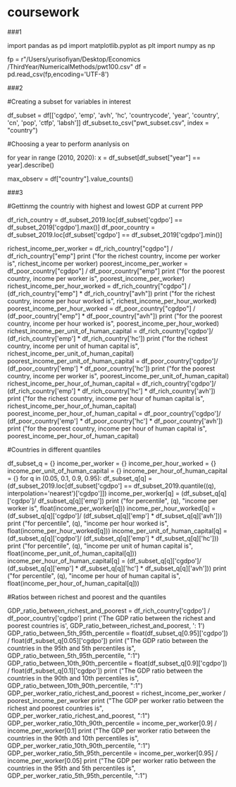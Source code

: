 # coursework

###1

import pandas as pd
import matplotlib.pyplot as plt
import numpy as np


fp = r"/Users/yurisofiyan/Desktop/Economics /ThirdYear/NumericalMethods/pwt100.csv"
df = pd.read_csv(fp,encoding='UTF-8')

###2

#Creating a subset for variables in interest

df_subset = df[['cgdpo', 'emp', 'avh', 'hc', 'countrycode', 'year', 'country', 'cn', 'pop', 'ctfp', 'labsh']]
df_subset.to_csv("pwt_subset.csv", index = "country")
 
#Choosing a year to perform ananlysis on

for year in range (2010, 2020):
   x = df_subset[df_subset["year"] == year].describe()
 
max_observ = df["country"].value_counts()

###3
 
#Gettinmg the countriy with highest and lowest GDP at current PPP

df_rich_country = df_subset_2019.loc[df_subset['cgdpo'] == df_subset_2019['cgdpo'].max()]
df_poor_country = df_subset_2019.loc[df_subset['cgdpo'] == df_subset_2019['cgdpo'].min()]



richest_income_per_worker = df_rich_country["cgdpo"] / df_rich_country["emp"]
print ("for the richest country, income per worker is", richest_income per worker)
poorest_income_per_worker = df_poor_country["cgdpo"] / df_poor_country["emp"]
print ("for the poorest country, income per worker is", poorest_income_per_worker)
richest_income_per_hour_worked = df_rich_country["cgdpo"] / (df_rich_country["emp"] * df_rich_country["avh"])
print ("for the richest country, income per hour worked is", richest_income_per_hour_worked)
poorest_income_per_hour_worked = df_poor_country["cgdpo"] / (df_poor_country["emp"] * df_poor_country["avh"])
print ("for the poorest country, income per hour worked is", poorest_income_per_hour_worked)
richest_income_per_unit_of_human_capital = df_rich_country['cgdpo']/ (df_rich_country['emp'] * df_rich_country['hc'])
print ("for the richest country, income per unit of human capital  is", richest_income_per_unit_of_human_capital)
poorest_income_per_unit_of_human_capital = df_poor_country['cgdpo']/ (df_poor_country['emp'] * df_poor_country['hc'])
print ("for the poorest country, income per worker is", poorest_income_per_unit_of_human_capital)
richest_income_per_hour_of_human_capital = df_rich_country['cgdpo']/ (df_rich_country['emp'] * df_rich_country['hc'] * df_rich_country['avh'])
print ("for the richest country, income per hour of human capital is", richest_income_per_hour_of_human_capital)
poorest_income_per_hour_of_human_capital = df_poor_country['cgdpo']/ (df_poor_country['emp'] * df_poor_country['hc'] * df_poor_country['avh'])
print ("for the poorest country, income per hour of human capital is", poorest_income_per_hour_of_human_capital)

#Countries in different quantiles 

df_subset_q = {}
income_per_worker = {}
income_per_hour_worked = {}
income_per_unit_of_human_capital = {}
income_per_hour_of_human_capital = {}
for q in (0.05, 0.1, 0.9, 0.95):
    df_subset_q[q] = (df_subset_2019.loc[df_subset['cgdpo'] == df_subset_2019.quantile((q), interpolation='nearest')['cgdpo']])
    income_per_worker[q] = (df_subset_q[q]['cgdpo']/ df_subset_q[q]['emp'])
    print ("for percentile", (q), "income per worker is", float(income_per_worker[q]))
    income_per_hour_worked[q] = (df_subset_q[q]['cgdpo']/ (df_subset_q[q]['emp'] * df_subset_q[q]['avh']))
    print ("for percentile", (q), "income per hour worked is", float(income_per_hour_worked[q]))
    income_per_unit_of_human_capital[q] = (df_subset_q[q]['cgdpo']/ (df_subset_q[q]['emp'] * df_subset_q[q]['hc']))
    print ("for percentile", (q), "income per unit of human capital is", float(income_per_unit_of_human_capital[q]))
    income_per_hour_of_human_capital[q] = (df_subset_q[q]['cgdpo']/ (df_subset_q[q]['emp'] * df_subset_q[q]['hc'] * df_subset_q[q]['avh']))
    print ("for percentile", (q), "income per hour of human capital is", float(income_per_hour_of_human_capital[q]))
 
#Ratios between richest and poorest and the quantiles 

GDP_ratio_between_richest_and_poorest = df_rich_country['cgdpo'] / df_poor_country['cgdpo']
print ('The GDP ratio between the richest and poorest countries is', GDP_ratio_between_richest_and_poorest, ': 1')
GDP_ratio_between_5th_95th_percentile = float(df_subset_q[0.95]['cgdpo']) / float(df_subset_q[0.05]['cgdpo'])
print ("The GDP ratio between the countries in the 95th and 5th percentiles is", GDP_ratio_between_5th_95th_percentile, ":1")
GDP_ratio_between_10th_90th_percentile = float(df_subset_q[0.9]['cgdpo']) / float(df_subset_q[0.1]['cgdpo'])
print ("The GDP ratio between the countries in the 90th and 10th percentiles is", GDP_ratio_between_10th_90th_percentile, ":1")
GDP_per_worker_ratio_richest_and_poorest = richest_income_per_worker / poorest_income_per_worker
print ("The GDP per worker ratio between the richest and poorest countries is", GDP_per_worker_ratio_richest_and_poorest, ":1")
GDP_per_worker_ratio_10th_90th_percentile = income_per_worker[0.9] / income_per_worker[0.1]
print ("The GDP per worker ratio between the countries in the 90th and 10th percentiles is", GDP_per_worker_ratio_10th_90th_percentile, ":1")
GDP_per_worker_ratio_5th_95th_percentile = income_per_worker[0.95] / income_per_worker[0.05]
print ("The GDP per worker ratio between the countries in the 95th and 5th percentiles is", GDP_per_worker_ratio_5th_95th_percentile, ":1")
